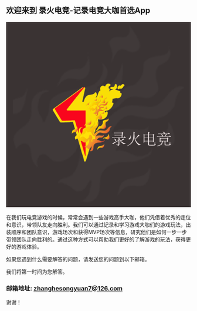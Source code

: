 ## 欢迎来到 录火电竞-记录电竞大咖首选App

![Image](icon-1024.png)

在我们玩电竞游戏的时候，常常会遇到一些游戏高手大咖，他们凭借着优秀的走位和意识，带领队友走向胜利。我们可以通过记录和学习游戏大咖们的游戏玩法，出装顺序和团队意识，游戏场次和获得MVP场次等信息，研究他们是如何一步一步带领团队走向胜利的。通过这种方式可以帮助我们更好的了解游戏的玩法，获得更好的游戏体验。


如果您遇到什么需要解答的问题，请发送您的问题到以下邮箱。

我们将第一时间为您解答。

### 邮箱地址: zhanghesongyuan7@126.com

谢谢！
